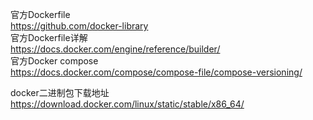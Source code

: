 官方Dockerfile  
https://github.com/docker-library  
官方Dockerfile详解  
https://docs.docker.com/engine/reference/builder/  
官方Docker compose  
https://docs.docker.com/compose/compose-file/compose-versioning/  

docker二进制包下载地址  
https://download.docker.com/linux/static/stable/x86_64/
